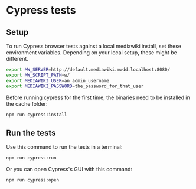 # Cypress tests

## Setup
To run Cypress browser tests against a local mediawiki install, set these environment variables. Depending on your local
setup, these might be different.
```bash
export MW_SERVER=http://default.mediawiki.mwdd.localhost:8080/
export MW_SCRIPT_PATH=w/
export MEDIAWIKI_USER=an_admin_username
export MEDIAWIKI_PASSWORD=the_password_for_that_user
```

Before running cypress for the first time, the binaries need to be installed in the cache folder:

```bash
npm run cypress:install
```

## Run the tests
Use this command to run the tests in a terminal:
```bash
npm run cypress:run
```

Or you can open Cypress's GUI with this command:
```bash
npm run cypress:open
```
